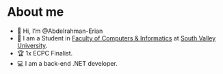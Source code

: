 <h1>About me</h1>
<ul>
  <li>👋 Hi, I’m @Abdelrahman-Erian</li>
  <li>🏫 I am a Student in <a href="https://www.svu.edu.eg/faculties/fci/en/home-page-en/">Faculty of Computers & Informatics</a> at
  <a href="https://www.svu.edu.eg/ar/">South Valley University</a>.</li>
  <li>🏆 1x ECPC Finalist.</li>
  <li>💻 I am a back-end .NET developer.</li>
</ul>

<!---
Abdelrahman-Erian/Abdelrahman-Erian is a ✨ special ✨ repository because its `README.md` (this file) appears on your GitHub profile.
You can click the Preview link to take a look at your changes.
--->
